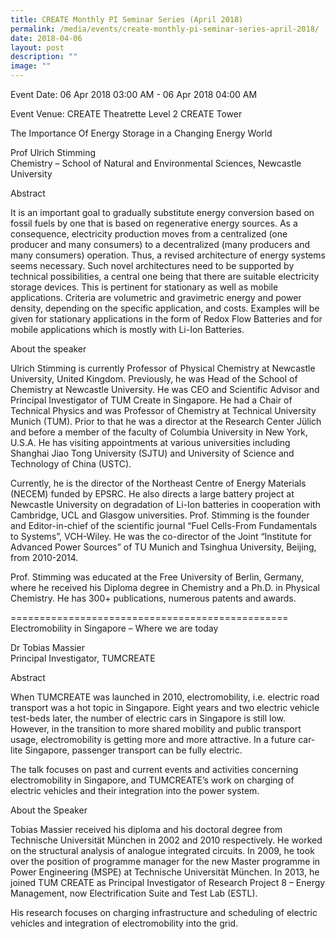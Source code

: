 ```yaml
---
title: CREATE Monthly PI Seminar Series (April 2018)
permalink: /media/events/create-monthly-pi-seminar-series-april-2018/
date: 2018-04-06
layout: post
description: ""
image: ""
---
```



Event Date: 06 Apr 2018 03:00 AM - 06 Apr 2018 04:00 AM

Event Venue: CREATE Theatrette Level 2 CREATE Tower

The Importance Of Energy Storage in a Changing Energy World  
  
Prof Ulrich Stimming  
Chemistry – School of Natural and Environmental Sciences, Newcastle University  
  
Abstract  
  
It is an important goal to gradually substitute energy conversion based on fossil fuels by one that is based on regenerative energy sources. As a consequence, electricity production moves from a centralized (one producer and many consumers) to a decentralized (many producers and many consumers) operation. Thus, a revised architecture of energy systems seems necessary. Such novel architectures need to be supported by technical possibilities, a central one being that there are suitable electricity storage devices. This is pertinent for stationary as well as mobile applications. Criteria are volumetric and gravimetric energy and power density, depending on the specific application, and costs. Examples will be given for stationary applications in the form of Redox Flow Batteries and for mobile applications which is mostly with Li-Ion Batteries.  
  
  
About the speaker  
  
Ulrich Stimming is currently Professor of Physical Chemistry at Newcastle University, United Kingdom. Previously, he was Head of the School of Chemistry at Newcastle University. He was CEO and Scientific Advisor and Principal Investigator of TUM Create in Singapore. He had a Chair of Technical Physics and was Professor of Chemistry at Technical University Munich (TUM). Prior to that he was a director at the Research Center Jülich and before a member of the faculty of Columbia University in New York, U.S.A. He has visiting appointments at various universities including Shanghai Jiao Tong University (SJTU) and University of Science and Technology of China (USTC).  
  
Currently, he is the director of the Northeast Centre of Energy Materials (NECEM) funded by EPSRC. He also directs a large battery project at Newcastle University on degradation of Li-Ion batteries in cooperation with Cambridge, UCL and Glasgow universities. Prof. Stimming is the founder and Editor-in-chief of the scientific journal “Fuel Cells-From Fundamentals to Systems”, VCH-Wiley. He was the co-director of the Joint “Institute for Advanced Power Sources” of TU Munich and Tsinghua University, Beijing, from 2010-2014.  
  
Prof. Stimming was educated at the Free University of Berlin, Germany, where he received his Diploma degree in Chemistry and a Ph.D. in Physical Chemistry. He has 300+ publications, numerous patents and awards.  
  
\==========================\======================  
Electromobility in Singapore – Where we are today  
  
Dr Tobias Massier  
Principal Investigator, TUMCREATE  
  
Abstract  
  
When TUMCREATE was launched in 2010, electromobility, i.e. electric road transport was a hot topic in Singapore. Eight years and two electric vehicle test-beds later, the number of electric cars in Singapore is still low. However, in the transition to more shared mobility and public transport usage, electromobility is getting more and more attractive. In a future car-lite Singapore, passenger transport can be fully electric.  
  
The talk focuses on past and current events and activities concerning electromobility in Singapore, and TUMCREATE’s work on charging of electric vehicles and their integration into the power system.  
  
About the Speaker  
  
Tobias Massier received his diploma and his doctoral degree from Technische Universität München in 2002 and 2010 respectively. He worked on the structural analysis of analogue integrated circuits. In 2009, he took over the position of programme manager for the new Master programme in Power Engineering (MSPE) at Technische Universität München. In 2013, he joined TUM CREATE as Principal Investigator of Research Project 8 – Energy Management, now Electrification Suite and Test Lab (ESTL).  
  
His research focuses on charging infrastructure and scheduling of electric vehicles and integration of electromobility into the grid.